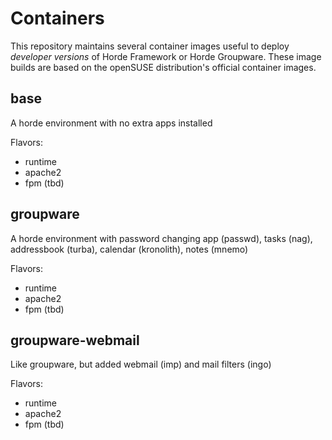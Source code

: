 # Containers

This repository maintains several container images useful to deploy *developer versions* of Horde Framework or Horde Groupware.
These image builds are based on the openSUSE distribution's official container images.

## base

A horde environment with no extra apps installed

Flavors:
 - runtime
 - apache2
 - fpm (tbd)

## groupware

A horde environment with password changing app (passwd), tasks (nag), addressbook (turba), calendar (kronolith), notes (mnemo)

Flavors:
 - runtime
 - apache2
 - fpm (tbd)


## groupware-webmail

Like groupware, but added webmail (imp) and mail filters (ingo)

Flavors:
 - runtime
 - apache2
 - fpm (tbd)
